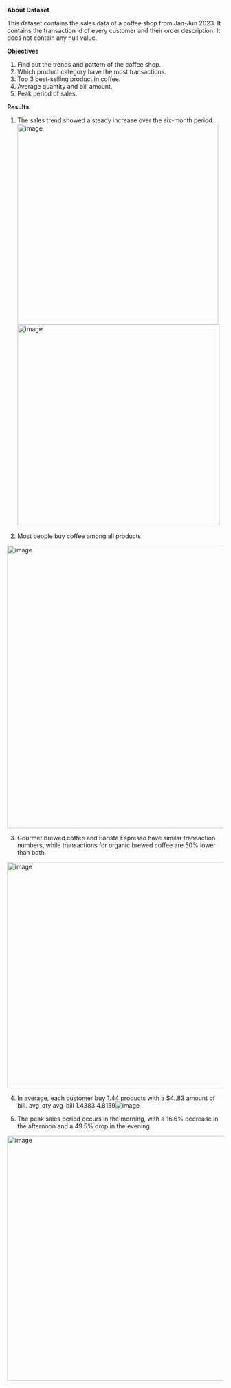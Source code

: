 **About Dataset**

This dataset contains the sales data of a coffee shop from Jan-Jun 2023.
It contains the transaction id of every customer and their order description.
It does not contain any null value.


**Objectives**

1. Find out the trends and pattern of the coffee shop.
2. Which product category have the most transactions.
3. Top 3 best-selling product in coffee.
4. Average quantity and bill amount.
5. Peak period of sales.


**Results**

1. The sales trend showed a steady increase over the six-month period.
<img width="467" alt="image" src="https://github.com/user-attachments/assets/2b7b828d-573f-48f8-b17c-07fb74b16271">  <img width="470" alt="image" src="https://github.com/user-attachments/assets/2512ac09-6e08-4d31-acc1-d3c9c9530e7d">


   
2. Most people buy coffee among all products.
<img width="658" alt="image" src="https://github.com/user-attachments/assets/fb664823-7102-49f5-b3fe-d3b094dcce01">

   
3. Gourmet brewed coffee and Barista Espresso have similar transaction numbers, while transactions for organic brewed coffee are 50% lower than both.
<img width="527" alt="image" src="https://github.com/user-attachments/assets/5f660338-40e2-42f9-9fb1-aca6d865418f">

   
4. In average, each customer buy 1.44 products with a $4..83 amount of bill.
avg_qty	avg_bill
1.4383	4.8159![image](https://github.com/user-attachments/assets/d98e9181-26f7-49e6-ad10-253a495dcff9)

   
5. The peak sales period occurs in the morning, with a 16.6% decrease in the afternoon and a 49.5% drop in the evening.
<img width="571" alt="image" src="https://github.com/user-attachments/assets/22c8ceff-c034-47b7-a84f-f51f6c675aad">
